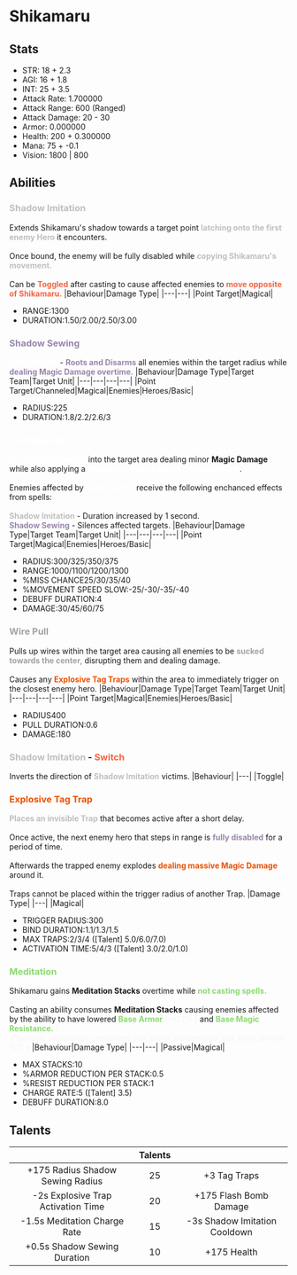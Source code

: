 # Shikamaru
## Stats
- STR: 18 + 2.3
- AGI: 16 + 1.8
- INT: 25 + 3.5
- Attack Rate: 1.700000
- Attack Range: 600 (Ranged)
- Attack Damage: 20 - 30
- Armor: 0.000000
- Health: 200 + 0.300000
- Mana: 75 + -0.1
- Vision: 1800 | 800
## Abilities
### <b><font color='#BFBFBF'>Shadow Imitation</font></b>
Extends Shikamaru's shadow towards a target point <b><font color='#BFBFBF'>latching onto the first enemy Hero</font></b> it encounters. <br><br> Once bound, the enemy will be fully disabled while <b><font color='#BFBFBF'>copying Shikamaru's movement.</font></b> <br><br> Can be <b><font color='#f56342'>Toggled</font></b> after casting to cause affected enemies to <b><font color='#f56342'>move opposite of Shikamaru.</font></b>
|Behaviour|Damage Type|
|---|---|
|Point Target|Magical|

- RANGE:1300
- DURATION:1.50/2.00/2.50/3.00
### <b><font color='#9A86AC'>Shadow Sewing</font></b>
<b><font color='#FFFFFF'>CHANNELED</font></b> - <b><font color='#9A86AC'>Roots and Disarms</font></b> all enemies within the target radius while <b><font color='#9A86AC'>dealing Magic Damage overtime.</font></b>
|Behaviour|Damage Type|Target Team|Target Unit|
|---|---|---|---|
|Point Target/Channeled|Magical|Enemies|Heroes/Basic|

- RADIUS:225
- DURATION:1.8/2.2/2.6/3
### <b><font color='#FFFFFF'>Flash Bombs</font></b>
<b><font color='#FFFFFF'>Throws flash bombs</font></b> into the target area dealing minor <b>Magic Damage</b> while also applying a <b><font color='#FFFFFF'>Movement Speed Slow, Blind and Reveal</font></b>. <br><br> Enemies affected by <b><font color='#FFFFFF'>Flash Bombs</font></b> receive the following enchanced effects from spells: <br><br> <b><font color='#BFBFBF'>Shadow Imitation</font></b> - Duration increased by 1 second. <br> <b><font color='#9A86AC'>Shadow Sewing</font></b> - Silences affected targets.
|Behaviour|Damage Type|Target Team|Target Unit|
|---|---|---|---|
|Point Target|Magical|Enemies|Heroes/Basic|

- RADIUS:300/325/350/375
- RANGE:1000/1100/1200/1300
- %MISS CHANCE25/30/35/40
- %MOVEMENT SPEED SLOW:-25/-30/-35/-40
- DEBUFF DURATION:4
- DAMAGE:30/45/60/75
### <b><font color='#a3a2a2'>Wire Pull</font></b>
Pulls up wires within the target area causing all enemies to be <b><font color='#a3a2a2'>sucked towards the center,</font></b> disrupting them and dealing damage.<br><br>Causes any <b><font color='#EC5000'>Explosive Tag Traps</font></b> within the area to immediately trigger on the closest enemy hero.
|Behaviour|Damage Type|Target Team|Target Unit|
|---|---|---|---|
|Point Target|Magical|Enemies|Heroes/Basic|

- RADIUS400
- PULL DURATION:0.6
- DAMAGE:180
### <b><font color='#BFBFBF'>Shadow Imitation</font></b> - <b><font color='#f56342'>Switch</font></b>
Inverts the direction of <b><font color='#BFBFBF'>Shadow Imitation</font></b> victims.
|Behaviour|
|---|
|Toggle|

### <b><font color='#EC5000'>Explosive Tag Trap</font></b>
<b><font color='#BFBFBF'>Places an invisible Trap</font></b> that becomes active after a short delay. <br><br> Once active, the next enemy hero that steps in range is <b><font color='#9A86AC'>fully disabled</font></b> for a period of time. <br><br> Afterwards the trapped enemy explodes <b><font color='#EC5000'>dealing massive Magic Damage</font></b> around it. <br><br> Traps cannot be placed within the trigger radius of another Trap.
|Damage Type|
|---|
|Magical|

- TRIGGER RADIUS:300
- BIND DURATION:1.1/1.3/1.5
- MAX TRAPS:2/3/4 ([Talent] 5.0/6.0/7.0)
- ACTIVATION TIME:5/4/3 ([Talent] 3.0/2.0/1.0)
### <b><font color='#8cd973'>Meditation</font></b>
Shikamaru gains <b>Meditation Stacks</b> overtime while <b><font color='#8cd973'>not casting spells.</font></b> <br><br> Casting an ability consumes <b>Meditation Stacks</b> causing enemies affected by the ability to have lowered <b><font color='#8cd973'>Base Armor</font></b> <b><font color='#F7F7F7'>( +0.1% )</font></b> and <b><font color='#8cd973'>Base Magic Resistance.</font></b> <b><font color='#F7F7F7'>( +%magic_resistance_reduction_per_stack_percentage_per_level_bonus%% )</font></b>
|Behaviour|Damage Type|
|---|---|
|Passive|Magical|

- MAX STACKS:10
- %ARMOR REDUCTION PER STACK:0.5
- %RESIST REDUCTION PER STACK:1
- CHARGE RATE:5 ([Talent] 3.5)
- DEBUFF DURATION:8.0
## Talents
| | Talents | |
| :---: | :---: | :---: |
| +175 Radius Shadow Sewing Radius | 25 | +3 Tag Traps |
| -2s Explosive Trap Activation Time | 20 | +175 Flash Bomb Damage |
| -1.5s Meditation Charge Rate | 15 | -3s Shadow Imitation Cooldown |
| +0.5s Shadow Sewing Duration | 10 | +175 Health |
